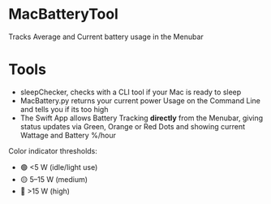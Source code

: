 # MacBatteryTool
Tracks Average and Current battery usage in the Menubar
# Tools
 - sleepChecker, checks with a CLI tool if your Mac is ready to sleep
 - MacBattery.py returns your current power Usage on the Command Line and tells you if its too high
 - The Swift App allows Battery Tracking **directly** from the Menubar, giving status updates via Green, Orange or Red Dots and showing current Wattage and Battery %/hour

Color indicator thresholds:
- 🟢 <5 W (idle/light use)
- 🟡 5–15 W (medium)
- 🔴 >15 W (high)
